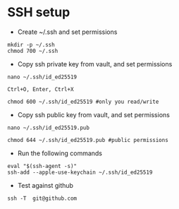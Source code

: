 # SSH setup
- Create ~/.ssh and set permissions
```shell
mkdir -p ~/.ssh
chmod 700 ~/.ssh
```

- Copy ssh private key from vault, and set permissions

```shell
nano ~/.ssh/id_ed25519

Ctrl+O, Enter, Ctrl+X

chmod 600 ~/.ssh/id_ed25519 #only you read/write
```

- Copy ssh public key from vault, and set permissions

```shell
nano ~/.ssh/id_ed25519.pub

chmod 644 ~/.ssh/id_ed25519.pub #public permissions
```

- Run the following commands
```shell
eval "$(ssh-agent -s)"
ssh-add --apple-use-keychain ~/.ssh/id_ed25519
```

- Test against github
```shell
ssh -T  git@github.com
```
